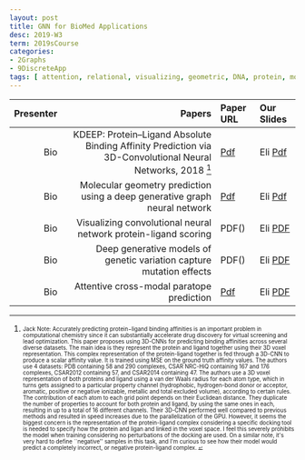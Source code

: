 ```yaml
---
layout: post
title: GNN for BioMed Applications   
desc: 2019-W3
term: 2019sCourse
categories:
- 2Graphs
- 9DiscreteApp
tags: [ attention, relational, visualizing, geometric, DNA, protein, molecule]
---
```



| Presenter | Papers | Paper URL| Our Slides |
| -----: | -------------------------------------: | :----- | :----- |
|  Bio |  KDEEP: Protein–Ligand Absolute Binding Affinity Prediction via 3D-Convolutional Neural Networks, 2018 [^2] |  [Pdf](https://pubs.acs.org/doi/abs/10.1021/acs.jcim.7b00650) | Eli [Pdf]({{site.baseurl}}/talks2019/19sCourse/20190315-Eli-Kdeep.pdf)  | 
|  Bio |  Molecular geometry prediction using a deep generative graph neural network  | [Pdf](https://arxiv.org/abs/1904.00314) | Eli [Pdf]({{site.baseurl}}/talks2019/19sCourse/20190419-Eli-MolecularGeometryVAE.pdf)  |
| Bio | Visualizing convolutional neural network protein-ligand scoring |  PDF() | Eli [PDF]({{site.baseurl}}/talks2019/Extra19s/EliVisualizeCNNProtein.pdf) | 
| Bio | Deep generative models of genetic variation capture mutation effects | PDF() | Eli [PDF]({{site.baseurl}}/talks2019/Extra19s/EliGenerativeVariants.pdf)  |  
| Bio |  Attentive cross-modal paratope prediction |  [Pdf](https://openreview.net/forum?id=ByUU2t1PG) |  Eli [PDF]({{site.baseurl}}/talks2019/Extra19s/ELiAttentiveAB.pdf)  |  



[^2]: <sub><sup> Jack Note:  Accurately predicting protein−ligand binding affinities is an important problem in computational chemistry since it can substantially accelerate drug discovery for virtual screening and lead optimization. This paper proposes using 3D-CNNs for predicting binding affinities across several diverse datasets. The main idea is they represent the protein and ligand together using their 3D voxel representation. This complex representation of the protein-ligand together is fed through a 3D-CNN to produce a scalar affinity value. It is trained using MSE on the ground truth affinity values. The authors use 4 datasets: PDB containing 58 and 290 complexes, CSAR NRC-HiQ containing 167 and 176 complexes, CSAR2012 containing 57, and CSAR2014 containing 47.   The authors use a 3D voxel representation of both proteins and ligand using a van der Waals radius for each atom type, which in turns gets assigned to a particular property channel (hydrophobic, hydrogen-bond donor or acceptor, aromatic, positive or negative ionizable, metallic and total excluded volume), according to certain rules. The contribution of each atom to each grid point depends on their Euclidean distance. They duplicate the number of properties to account for both protein and ligand, by using the same ones in each, resulting in up to a total of 16 different channels. Their 3D-CNN performed well compared to previous methods and resulted in speed increases due to the parallelization of the GPU.  However, it seems the biggest concern is the representation of the protein-ligand complex considering a specific docking tool is needed to specify how the protein and ligan and linked in the voxel space. I feel this severely prohibits the model when training considering no perturbations of the docking are used. On a similar note, it's very hard to define ``negative'' samples in this task, and I'm curious to see how their model would predict a completely incorrect, or negative protein-ligand complex. <sup><sub>
